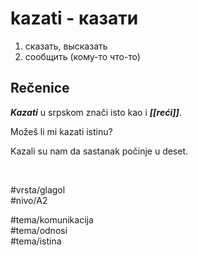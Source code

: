 # kazati - казати

1. сказать, высказать  
2. сообщить (кому-то что-то)

## Rečenice

***Kazati*** u srpskom znači isto kao i ***[[reći]]***.

Možeš li mi kazati istinu?

Kazali su nam da sastanak počinje u deset.

<br>

#vrsta/glagol  
#nivo/A2  

#tema/komunikacija  
#tema/odnosi  
#tema/istina
